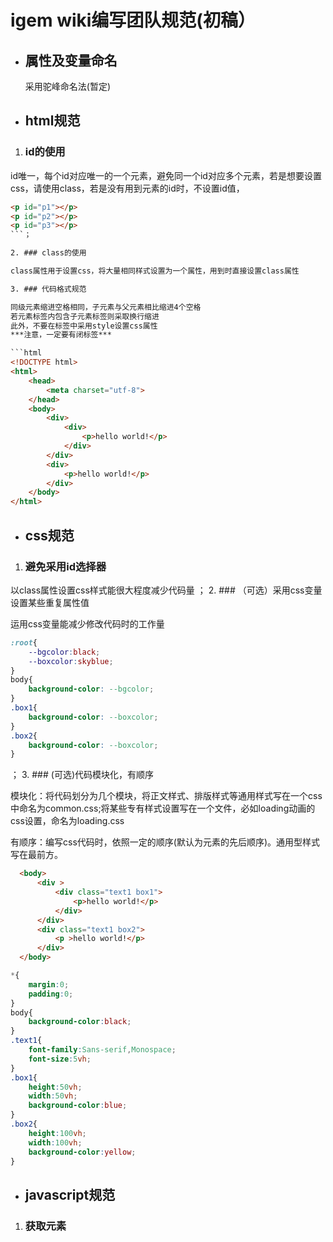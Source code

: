 # **igem wiki编写团队规范(初稿）**

* ## 属性及变量命名

  采用驼峰命名法(暂定)

* ## html规范

1. ### id的使用

  id唯一，每个id对应唯一的一个元素，避免同一个id对应多个元素，若是想要设置css，请使用class，若是没有用到元素的id时，不设置id值，

  ```html
 <p id="p1"></p>
 <p id="p2"></p>
 <p id="p3"></p>
  ```；

2. ### class的使用

  class属性用于设置css，将大量相同样式设置为一个属性，用到时直接设置class属性

3. ### 代码格式规范

  同级元素缩进空格相同，子元素与父元素相比缩进4个空格
  若元素标签内包含子元素标签则采取换行缩进
  此外，不要在标签中采用style设置css属性
  ***注意，一定要有闭标签***

  ```html
  <!DOCTYPE html>
  <html>
      <head>
          <meta charset="utf-8">
      </head>
      <body>
          <div>
              <div>
                  <p>hello world!</p>
              </div>
          </div>
          <div>
              <p>hello world!</p>
          </div>
      </body>
  </html>
  ```

* ## css规范

1. ### 避免采用id选择器

  以class属性设置css样式能很大程度减少代码量
；
2. ### （可选）采用css变量设置某些重复属性值

  运用css变量能减少修改代码时的工作量

  ```css
  :root{
      --bgcolor:black;
      --boxcolor:skyblue;
  }
  body{
      background-color: --bgcolor;
  }
  .box1{
      background-color: --boxcolor;
  }
  .box2{
      background-color: --boxcolor;
  }
  ```
  
；
3. ### (可选)代码模块化，有顺序
  
  模块化：将代码划分为几个模块，将正文样式、排版样式等通用样式写在一个css中命名为common.css;将某些专有样式设置写在一个文件，必如loading动画的css设置，命名为loading.css

  有顺序：编写css代码时，依照一定的顺序(默认为元素的先后顺序)。通用型样式写在最前方。

  ```html
    <body>
        <div >
            <div class="text1 box1">
                <p>hello world!</p>
            </div>
        </div>
        <div class="text1 box2">
            <p >hello world!</p>
        </div>
    </body>
  
  ```

  ```css
  *{
      margin:0;
      padding:0;
  }
  body{
      background-color:black;
  }
  .text1{
      font-family:Sans-serif,Monospace;
      font-size:5vh;
  }
  .box1{
      height:50vh;
      width:50vh;
      background-color:blue;
  }
  .box2{
      height:100vh;
      width:100vh;
      background-color:yellow;
  }
  ```

* ## javascript规范

1. ### 获取元素
